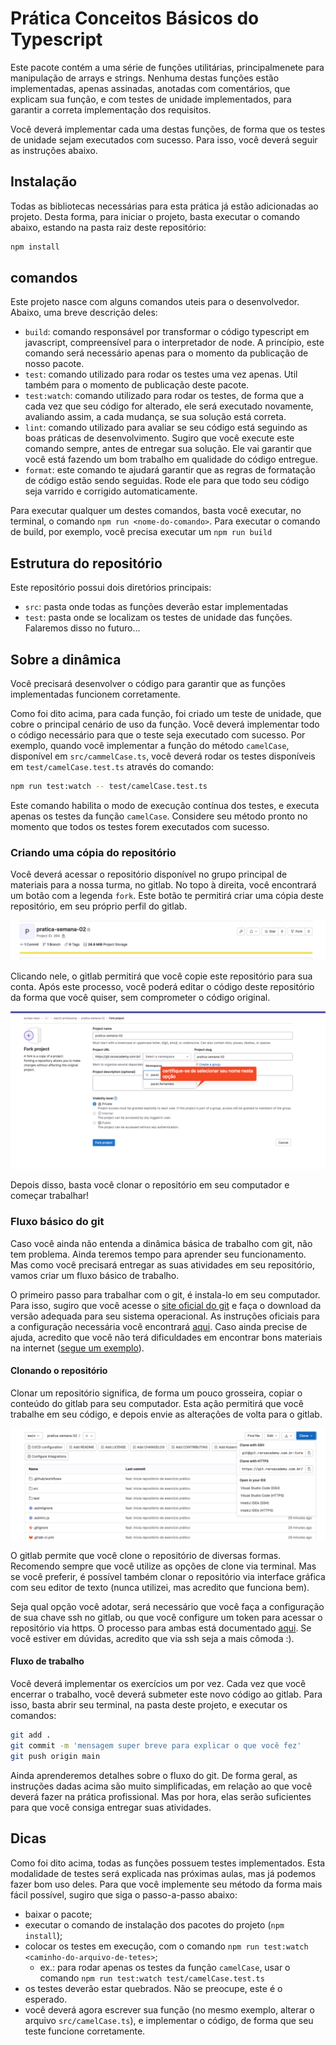 # Prática Conceitos Básicos do Typescript

Este pacote contém a uma série de funções utilitárias, principalmenete para manipulação de arrays e strings. Nenhuma destas funções estão implementadas, apenas assinadas, anotadas com comentários, que explicam sua função, e com testes de unidade implementados, para garantir a correta implementação dos requisitos.

Você deverá implementar cada uma destas funções, de forma que os testes de unidade sejam executados com sucesso. Para isso, você deverá seguir as instruções abaixo.

## Instalação

Todas as bibliotecas necessárias para esta prática já estão adicionadas ao projeto. Desta forma, para iniciar o projeto, basta executar o comando abaixo, estando na pasta raiz deste repositório:

```sh
npm install
```

## comandos

Este projeto nasce com alguns comandos uteis para o desenvolvedor. Abaixo, uma breve descrição deles:

- `build`: comando responsável por transformar o código typescript em javascript, compreensível para o interpretador de node. A princípio, este comando será necessário apenas para o momento da publicação de nosso pacote.
- `test`: comando utilizado para rodar os testes uma vez apenas. Util também para o momento de publicação deste pacote. 
- `test:watch`: comando utilizado para rodar os testes, de forma que a cada vez que seu código for alterado, ele será executado novamente, avaliando assim, a cada mudança, se sua solução está correta.
- `lint`: comando utilizado para avaliar se seu código está seguindo as boas práticas de desenvolvimento. Sugiro que você execute este comando sempre, antes de entregar sua solução. Ele vai garantir que você está fazendo um bom trabalho em qualidade do código entregue.
- `format`: este comando te ajudará garantir que as regras de formatação de código estão sendo seguidas. Rode ele para que todo seu código seja varrido e corrigido automaticamente.

Para executar qualquer um destes comandos, basta você executar, no terminal, o comando `npm run <nome-do-comando>`. Para executar o comando de build, por exemplo, você precisa executar um `npm run build`

## Estrutura do repositório

Este repositório possui dois diretórios principais: 
- `src`: pasta onde todas as funções deverão estar implementadas
- `test`: pasta onde se localizam os testes de unidade das funções. Falaremos disso no futuro...

## Sobre a dinâmica

Você precisará desenvolver o código para garantir que as funções implementadas funcionem corretamente.

Como foi dito acima, para cada função, foi criado um teste de unidade, que cobre o principal cenário de uso da função. Você deverá implementar todo o código necessário para que o teste seja executado com sucesso. Por exemplo, quando você implementar a função do método `camelCase`, disponível em `src/cammelCase.ts`, você deverá rodar os testes disponíveis em `test/camelCase.test.ts` através do comando:

```bash
npm run test:watch -- test/camelCase.test.ts
```

Este comando habilita o modo de execução contínua dos testes, e executa apenas os testes da função `camelCase`. Considere seu método pronto no momento que todos os testes forem executados com sucesso.

### Criando uma cópia do repositório

Você deverá acessar o repositório disponível no grupo principal de materiais para a nossa turma, no gitlab. No topo à direita, você encontrará um botão com a legenda `fork`. Este botão te permitirá criar uma cópia deste repositório, em seu próprio perfil do gitlab.

![Botão de fork](./.gitlab/docs/fork.png)

Clicando nele, o gitlab permitirá que você copie este repositório para sua conta. Após este processo, você poderá editar o código deste repositório da forma que você quiser, sem comprometer o código original.

![Criando o fork](./.gitlab/docs/criando-fork.png)

Depois disso, basta você clonar o repositório em seu computador e começar trabalhar!

### Fluxo básico do git

Caso você ainda não entenda a dinâmica básica de trabalho com git, não tem problema. Ainda teremos tempo para aprender seu funcionamento. Mas como você precisará entregar as suas atividades em seu repositório, vamos criar um fluxo básico de trabalho.

O primeiro passo para trabalhar com o git, é instala-lo em seu computador. Para isso, sugiro que você acesse o [site oficial do git](https://git-scm.com/downloads) e faça o download da versão adequada para seu sistema operacional. As instruções oficiais para a configuração necessária você encontrará [aqui](https://git-scm.com/book/pt-pt/v2/Come%C3%A7ando-Configura%C3%A7%C3%A3o-Inicial-do-Git). Caso ainda precise de ajuda, acredito que você não terá dificuldades em encontrar bons materiais na internet ([segue um exemplo](https://www.youtube.com/watch?v=POpFXae0NP0)).

#### Clonando o repositório

Clonar um repositório significa, de forma um pouco grosseira, copiar o conteúdo do gitlab para seu computador. Esta ação permitirá que você trabalhe em seu código, e depois envie as alterações de volta para o gitlab.

![Opções de clone](./.gitlab/docs/opcoes-clone.png)

O gitlab permite que você clone o repositório de diversas formas. Recomendo sempre que você utilize as opções de clone via terminal. Mas se você preferir, é possível também clonar o repositório via interface gráfica com seu editor de texto (nunca utilizei, mas acredito que funciona bem).

Seja qual opção você adotar, será necessário que você faça a configuração de sua chave ssh no gitlab, ou que você configure um token para acessar o repositório via https. O processo para ambas está documentado [aqui](https://docs.gitlab.com/ee/gitlab-basics/start-using-git.html). Se você estiver em dúvidas, acredito que via ssh seja a mais cômoda :).

#### Fluxo de trabalho

Você deverá implementar os exercícios um por vez. Cada vez que você encerrar o trabalho, você deverá submeter este novo código ao gitlab. Para isso, basta abrir seu terminal, na pasta deste projeto, e executar os comandos:

```sh
git add .
git commit -m 'mensagem super breve para explicar o que você fez'
git push origin main
```

Ainda aprenderemos detalhes sobre o fluxo do git. De forma geral, as instruções dadas acima são muito simplificadas, em relação ao que você deverá fazer na prática profissional. Mas por hora, elas serão suficientes para que você consiga entregar suas atividades.


## Dicas

Como foi dito acima, todas as funções possuem testes implementados. Esta modalidade de testes será explicada nas próximas aulas, mas já podemos fazer bom uso deles. Para que você implemente seu método da forma mais fácil possível, sugiro que siga o passo-a-passo abaixo:

- baixar o pacote;
- executar o comando de instalação dos pacotes do projeto (`npm install`);
- colocar os testes em execução, com o comando `npm run test:watch <caminho-do-arquivo-de-tetes>`;
  - ex.: para rodar apenas os testes da função `camelCase`, usar o comando `npm run test:watch test/camelCase.test.ts`
- os testes deverão estar quebrados. Não se preocupe, este é o esperado.
- você deverá agora escrever sua função (no mesmo exemplo, alterar o arquivo `src/camelCase.ts`), e implementar o código, de forma que seu teste funcione corretamente.
